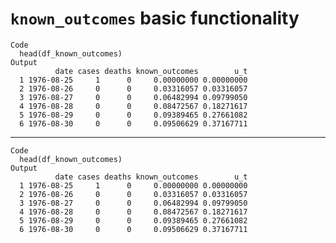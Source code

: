 # `known_outcomes` basic functionality

    Code
      head(df_known_outcomes)
    Output
              date cases deaths known_outcomes        u_t
      1 1976-08-25     1      0     0.00000000 0.00000000
      2 1976-08-26     0      0     0.03316057 0.03316057
      3 1976-08-27     0      0     0.06482994 0.09799050
      4 1976-08-28     0      0     0.08472567 0.18271617
      5 1976-08-29     0      0     0.09389465 0.27661082
      6 1976-08-30     0      0     0.09506629 0.37167711

---

    Code
      head(df_known_outcomes)
    Output
              date cases deaths known_outcomes        u_t
      1 1976-08-25     1      0     0.00000000 0.00000000
      2 1976-08-26     0      0     0.03316057 0.03316057
      3 1976-08-27     0      0     0.06482994 0.09799050
      4 1976-08-28     0      0     0.08472567 0.18271617
      5 1976-08-29     0      0     0.09389465 0.27661082
      6 1976-08-30     0      0     0.09506629 0.37167711

